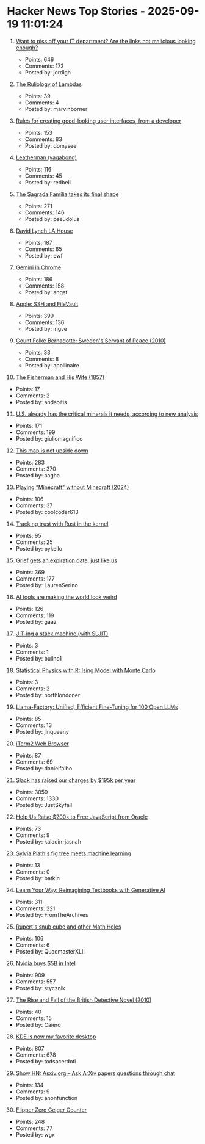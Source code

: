 # Hacker News Top Stories - 2025-09-19 11:01:24

1. [Want to piss off your IT department? Are the links not malicious looking enough?](https://phishyurl.com/)
   - Points: 646
   - Comments: 172
   - Posted by: jordigh

2. [The Ruliology of Lambdas](https://writings.stephenwolfram.com/2025/09/the-ruliology-of-lambdas/)
   - Points: 39
   - Comments: 4
   - Posted by: marvinborner

3. [Rules for creating good-looking user interfaces, from a developer](https://weberdominik.com/blog/rules-user-interfaces/)
   - Points: 153
   - Comments: 83
   - Posted by: domysee

4. [Leatherman (vagabond)](https://en.wikipedia.org/wiki/Leatherman_(vagabond))
   - Points: 116
   - Comments: 45
   - Posted by: redbell

5. [The Sagrada Família takes its final shape](https://www.newyorker.com/magazine/2025/09/22/is-the-sagrada-familia-a-masterpiece-or-kitsch)
   - Points: 271
   - Comments: 146
   - Posted by: pseudolus

6. [David Lynch LA House](https://www.wallpaper.com/design-interiors/david-lynch-house-los-angeles-for-sale)
   - Points: 187
   - Comments: 65
   - Posted by: ewf

7. [Gemini in Chrome](https://gemini.google/overview/gemini-in-chrome/)
   - Points: 186
   - Comments: 158
   - Posted by: angst

8. [Apple: SSH and FileVault](https://keith.github.io/xcode-man-pages/apple_ssh_and_filevault.7.html)
   - Points: 399
   - Comments: 136
   - Posted by: ingve

9. [Count Folke Bernadotte: Sweden's Servant of Peace (2010)](https://www.historytoday.com/archive/feature/count-folke-bernadotte-swedens-servant-peace)
   - Points: 33
   - Comments: 8
   - Posted by: apollinaire

10. [The Fisherman and His Wife (1857)](https://sites.pitt.edu/~dash/grimm019.html)
   - Points: 17
   - Comments: 2
   - Posted by: andsoitis

11. [U.S. already has the critical minerals it needs, according to new analysis](https://www.minesnewsroom.com/news/us-already-has-critical-minerals-it-needs-theyre-being-thrown-away-new-analysis-shows)
   - Points: 171
   - Comments: 199
   - Posted by: giuliomagnifico

12. [This map is not upside down](https://www.maps.com/this-map-is-not-upside-down/)
   - Points: 283
   - Comments: 370
   - Posted by: aagha

13. [Playing “Minecraft” without Minecraft (2024)](https://lenowo.org/viewtopic.php?t=5)
   - Points: 106
   - Comments: 37
   - Posted by: coolcoder613

14. [Tracking trust with Rust in the kernel](https://lwn.net/Articles/1034603/)
   - Points: 95
   - Comments: 25
   - Posted by: pykello

15. [Grief gets an expiration date, just like us](https://bessstillman.substack.com/p/oh-fuck-youre-still-sad)
   - Points: 369
   - Comments: 177
   - Posted by: LaurenSerino

16. [AI tools are making the world look weird](https://strat7.com/blogs/weird-in-weird-out/)
   - Points: 126
   - Comments: 119
   - Posted by: gaaz

17. [JIT-ing a stack machine (with SLJIT)](https://bullno1.com/blog/jiting-a-stack-machine)
   - Points: 3
   - Comments: 1
   - Posted by: bullno1

18. [Statistical Physics with R: Ising Model with Monte Carlo](https://github.com/msuzen/isingLenzMC)
   - Points: 3
   - Comments: 2
   - Posted by: northlondoner

19. [Llama-Factory: Unified, Efficient Fine-Tuning for 100 Open LLMs](https://github.com/hiyouga/LLaMA-Factory)
   - Points: 85
   - Comments: 13
   - Posted by: jinqueeny

20. [iTerm2 Web Browser](https://iterm2.com/documentation-web.html)
   - Points: 87
   - Comments: 69
   - Posted by: danielfalbo

21. [Slack has raised our charges by $195k per year](https://skyfall.dev/posts/slack)
   - Points: 3059
   - Comments: 1330
   - Posted by: JustSkyfall

22. [Help Us Raise $200k to Free JavaScript from Oracle](https://deno.com/blog/javascript-tm-gofundme)
   - Points: 73
   - Comments: 9
   - Posted by: kaladin-jasnah

23. [Sylvia Plath's fig tree meets machine learning](https://dontlognow.substack.com/p/sylvia-plaths-fig-tree-meets-machine)
   - Points: 13
   - Comments: 0
   - Posted by: batkin

24. [Learn Your Way: Reimagining Textbooks with Generative AI](https://research.google/blog/learn-your-way-reimagining-textbooks-with-generative-ai/)
   - Points: 311
   - Comments: 221
   - Posted by: FromTheArchives

25. [Rupert's snub cube and other Math Holes](http://tom7.org/ruperts/)
   - Points: 106
   - Comments: 6
   - Posted by: QuadmasterXLII

26. [Nvidia buys $5B in Intel](https://www.tomshardware.com/pc-components/cpus/nvidia-and-intel-announce-jointly-developed-intel-x86-rtx-socs-for-pcs-with-nvidia-graphics-also-custom-nvidia-data-center-x86-processors-nvidia-buys-usd5-billion-in-intel-stock-in-seismic-deal)
   - Points: 909
   - Comments: 557
   - Posted by: stycznik

27. [The Rise and Fall of the British Detective Novel (2010)](https://www.historytoday.com/archive/feature/rise-and-fall-british-detective-novel)
   - Points: 40
   - Comments: 15
   - Posted by: Caiero

28. [KDE is now my favorite desktop](https://kokada.dev/blog/kde-is-now-my-favorite-desktop/)
   - Points: 807
   - Comments: 678
   - Posted by: todsacerdoti

29. [Show HN: Asxiv.org – Ask ArXiv papers questions through chat](https://asxiv.org/)
   - Points: 134
   - Comments: 9
   - Posted by: anonfunction

30. [Flipper Zero Geiger Counter](https://kasiin.top/blog/2025-08-04-flipper_zero_geiger_counter_module/)
   - Points: 248
   - Comments: 77
   - Posted by: wgx

